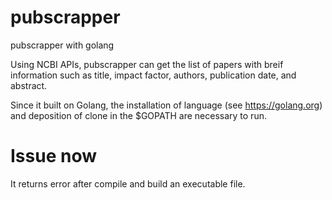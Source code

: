 # pubscrapper

pubscrapper with golang

Using NCBI APIs, pubscrapper can get the list of papers with breif information such as title, impact factor, authors, publication date, and abstract.

Since it built on Golang, the installation of language (see https://golang.org) and deposition of clone in the \$GOPATH are necessary to run.

# Issue now

It returns error after compile and build an executable file.

